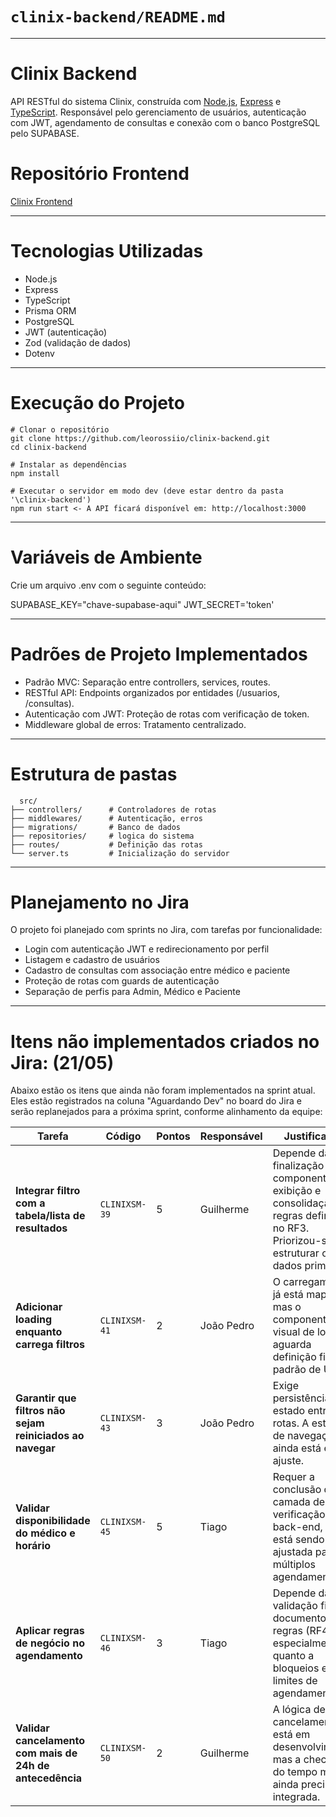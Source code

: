 # `clinix-backend/README.md`

---

# Clinix Backend

API RESTful do sistema Clinix, construída com [Node.js](https://nodejs.org/), [Express](https://expressjs.com/) e [TypeScript](https://www.typescriptlang.org/). 
Responsável pelo gerenciamento de usuários, autenticação com JWT, agendamento de consultas e conexão com o banco PostgreSQL pelo SUPABASE.


# Repositório Frontend

[Clinix Frontend](https://github.com/leorossiio/clinix-frontend)

---

# Tecnologias Utilizadas

  - Node.js
  - Express
  - TypeScript
  - Prisma ORM
  - PostgreSQL
  - JWT (autenticação)
  - Zod (validação de dados)
  - Dotenv

---

# Execução do Projeto

```prompt
# Clonar o repositório
git clone https://github.com/leorossiio/clinix-backend.git
cd clinix-backend

# Instalar as dependências
npm install

# Executar o servidor em modo dev (deve estar dentro da pasta '\clinix-backend')
npm run start <- A API ficará disponível em: http://localhost:3000
```

---

# Variáveis de Ambiente

Crie um arquivo .env com o seguinte conteúdo:

SUPABASE_KEY="chave-supabase-aqui"
JWT_SECRET='token'

---

# Padrões de Projeto Implementados

  - Padrão MVC: Separação entre controllers, services, routes.
  - RESTful API: Endpoints organizados por entidades (/usuarios, /consultas).
  - Autenticação com JWT: Proteção de rotas com verificação de token.
  - Middleware global de erros: Tratamento centralizado.

---

# Estrutura de pastas
```Pastas
  src/
├── controllers/      # Controladores de rotas
├── middlewares/      # Autenticação, erros
├── migrations/       # Banco de dados
├── repositories/     # logica do sistema
├── routes/           # Definição das rotas
└── server.ts         # Inicialização do servidor
```

---

# Planejamento no Jira
O projeto foi planejado com sprints no Jira, com tarefas por funcionalidade:

  - Login com autenticação JWT e redirecionamento por perfil
  - Listagem e cadastro de usuários
  - Cadastro de consultas com associação entre médico e paciente
  - Proteção de rotas com guards de autenticação
  - Separação de perfis para Admin, Médico e Paciente

---

# Itens não implementados criados no Jira: (21/05)
Abaixo estão os itens que ainda não foram implementados na sprint atual. Eles estão registrados na coluna "Aguardando Dev" no board do Jira e serão replanejados para a próxima sprint, conforme alinhamento da equipe:

| Tarefa                                                    | Código        | Pontos | Responsável | Justificativa                                                                                                                           |
| --------------------------------------------------------- | ------------- | ------ | ----------- | --------------------------------------------------------------------------------------------------------------------------------------- |
| **Integrar filtro com a tabela/lista de resultados**      | `CLINIXSM-39` | 5      | Guilherme   | Depende da finalização do componente de exibição e consolidação das regras definidas no RF3. Priorizou-se estruturar os dados primeiro. |
| **Adicionar loading enquanto carrega filtros**            | `CLINIXSM-41` | 2      | João Pedro  | O carregamento já está mapeado, mas o componente visual de loading aguarda definição final do padrão de UX.                             |
| **Garantir que filtros não sejam reiniciados ao navegar** | `CLINIXSM-43` | 3      | João Pedro  | Exige persistência de estado entre rotas. A estrutura de navegação ainda está em ajuste.                                                |
| **Validar disponibilidade do médico e horário**           | `CLINIXSM-45` | 5      | Tiago       | Requer a conclusão da camada de verificação no back-end, que está sendo ajustada para múltiplos agendamentos.                           |
| **Aplicar regras de negócio no agendamento**              | `CLINIXSM-46` | 3      | Tiago       | Depende da validação final do documento de regras (RF4), especialmente quanto a bloqueios e limites de agendamento.                     |
| **Validar cancelamento com mais de 24h de antecedência**  | `CLINIXSM-50` | 2      | Guilherme   | A lógica de cancelamento está em desenvolvimento, mas a checagem do tempo mínimo ainda precisa ser integrada.                           |
